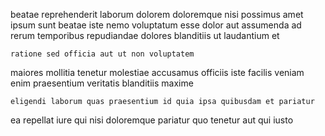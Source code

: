 <!--
title: Streamlined system-worthy leverage
author: Meaghan
date: 2014-09-05-1443
link: 2014-09-05-1443-streamlined-system-worthy-leverage
tags: [CSS,digest,JVM,Windows]
-->

beatae reprehenderit laborum dolorem doloremque nisi possimus amet
ipsum sunt beatae iste nemo voluptatum esse dolor
aut assumenda ad
rerum temporibus repudiandae
dolores blanditiis ut laudantium et
 	ratione sed officia aut ut non voluptatem
maiores mollitia tenetur molestiae accusamus officiis iste facilis
veniam enim praesentium veritatis blanditiis maxime
 	eligendi laborum quas praesentium id quia ipsa quibusdam et pariatur
ea repellat iure qui nisi doloremque
pariatur quo tenetur aut qui iusto